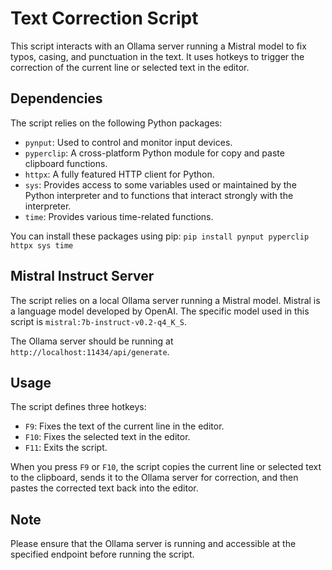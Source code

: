 # Text Correction Script

This script interacts with an Ollama server running a Mistral model to fix typos, casing, and punctuation in the text. It uses hotkeys to trigger the correction of the current line or selected text in the editor.

## Dependencies

The script relies on the following Python packages:

- `pynput`: Used to control and monitor input devices.
- `pyperclip`: A cross-platform Python module for copy and paste clipboard functions.
- `httpx`: A fully featured HTTP client for Python.
- `sys`: Provides access to some variables used or maintained by the Python interpreter and to functions that interact strongly with the interpreter.
- `time`: Provides various time-related functions.

You can install these packages using pip:
`pip install pynput pyperclip httpx sys time`

## Mistral Instruct Server

The script relies on a local Ollama server running a Mistral model. Mistral is a language model developed by OpenAI. The specific model used in this script is `mistral:7b-instruct-v0.2-q4_K_S`.

The Ollama server should be running at `http://localhost:11434/api/generate`.

## Usage

The script defines three hotkeys:

- `F9`: Fixes the text of the current line in the editor.
- `F10`: Fixes the selected text in the editor.
- `F11`: Exits the script.

When you press `F9` or `F10`, the script copies the current line or selected text to the clipboard, sends it to the Ollama server for correction, and then pastes the corrected text back into the editor.

## Note

Please ensure that the Ollama server is running and accessible at the specified endpoint before running the script.
